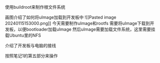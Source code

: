 使用buildroot来制作根文件系统


画图介绍了如何将uImage加载到开发板中
![[Pasted image 20240115153000.png]]
今天需要制作uImage和rootfs
需要将uImage下载到开发板，以便bootloader加载uImage
然后uImage需要加载文件系统，这里需要挂载Ubuntu里的NFS

介绍了开发板与电脑的接线

按照笔记1的第五部分来操作

